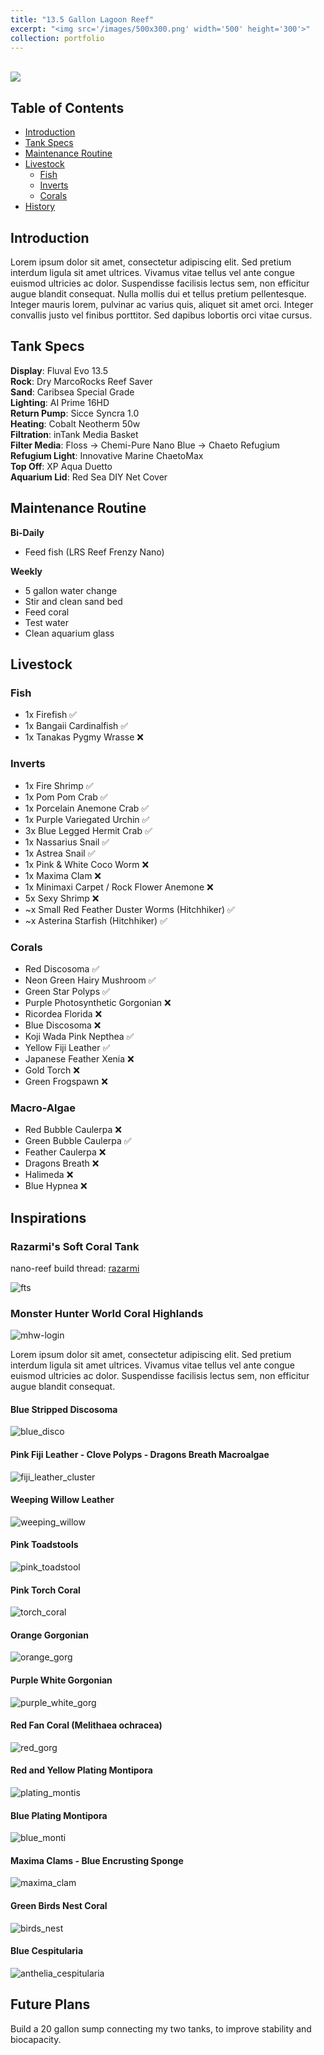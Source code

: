 ```yaml
---
title: "13.5 Gallon Lagoon Reef"
excerpt: "<img src='/images/500x300.png' width='500' height='300'>"
collection: portfolio
---
```


<br>
<img src='../../../../images/500x300.png'>


## Table of Contents
- [Introduction](#introduction)
- [Tank Specs](#tank-specs)
- [Maintenance Routine](#maintenance-routine)
- [Livestock](#livestock)
    - [Fish](#fish)
    - [Inverts](#inverts)
    - [Corals](#corals)
- [History](#history)


## Introduction

Lorem ipsum dolor sit amet, consectetur adipiscing elit. Sed pretium interdum ligula sit amet ultrices. Vivamus vitae tellus vel ante congue euismod ultricies ac dolor. Suspendisse facilisis lectus sem, non efficitur augue blandit consequat. Nulla mollis dui et tellus pretium pellentesque. Integer mauris lorem, pulvinar ac varius quis, aliquet sit amet orci. Integer convallis justo vel finibus porttitor. Sed dapibus lobortis orci vitae cursus.


## Tank Specs

**Display**: Fluval Evo 13.5 <br>
**Rock**: Dry MarcoRocks Reef Saver <br>
**Sand**: Caribsea Special Grade <br>
**Lighting**: AI Prime 16HD <br>
**Return Pump**: Sicce Syncra 1.0 <br>
**Heating**: Cobalt Neotherm 50w <br>
**Filtration**: inTank Media Basket <br>
**Filter Media**: Floss -> Chemi-Pure Nano Blue -> Chaeto Refugium <br>
**Refugium Light**: Innovative Marine ChaetoMax<br>
**Top Off**: XP Aqua Duetto <br>
**Aquarium Lid**: Red Sea DIY Net Cover<br>


## Maintenance Routine

**Bi-Daily**
- Feed fish (LRS Reef Frenzy Nano)

**Weekly**
- 5 gallon water change
- Stir and clean sand bed
- Feed coral
- Test water
- Clean aquarium glass


## Livestock

### Fish

- 1x Firefish ✅
- 1x Bangaii Cardinalfish ✅
- 1x Tanakas Pygmy Wrasse ❌


### Inverts

- 1x Fire Shrimp ✅
- 1x Pom Pom Crab ✅
- 1x Porcelain Anemone Crab ✅
- 1x Purple Variegated Urchin ✅
- 3x Blue Legged Hermit Crab ✅
- 1x Nassarius Snail ✅
- 1x Astrea Snail ✅
- 1x Pink & White Coco Worm ❌
- 1x Maxima Clam ❌
- 1x Minimaxi Carpet / Rock Flower Anemone ❌
- 5x Sexy Shrimp ❌
- ~x Small Red Feather Duster Worms (Hitchhiker) ✅
- ~x Asterina Starfish (Hitchhiker) ✅


### Corals

- Red Discosoma ✅
- Neon Green Hairy Mushroom ✅
- Green Star Polyps ✅
- Purple Photosynthetic Gorgonian ❌
- Ricordea Florida ❌
- Blue Discosoma ❌
- Koji Wada Pink Nepthea ✅
- Yellow Fiji Leather ✅
- Japanese Feather Xenia ❌
- Gold Torch ❌
- Green Frogspawn ❌


### Macro-Algae

- Red Bubble Caulerpa ❌
- Green Bubble Caulerpa ✅
- Feather Caulerpa ❌
- Dragons Breath ❌
- Halimeda ❌
- Blue Hypnea ❌


## Inspirations

### Razarmi's Soft Coral Tank

nano-reef build thread: [razarmi](https://www.nano-reef.com/featured/2012/razarmi-r58/)

![fts](https://content.invisioncic.com/Mnanoreef/totm/images/mar2012/fulltankshot.jpg)


### Monster Hunter World Coral Highlands

![mhw-login](/../images/softies_tank/mhw/coral_highlands_login.png)

Lorem ipsum dolor sit amet, consectetur adipiscing elit. Sed pretium interdum ligula sit amet ultrices. Vivamus vitae tellus vel ante congue euismod ultricies ac dolor. Suspendisse facilisis lectus sem, non efficitur augue blandit consequat.


#### Blue Stripped Discosoma 
![blue_disco](/../images/softies_tank/mhw/blue_disco.png)

#### Pink Fiji Leather - Clove Polyps - Dragons Breath Macroalgae
![fiji_leather_cluster](/../images/softies_tank/mhw/fiji_leather_cluster.png)

#### Weeping Willow Leather
![weeping_willow](/../images/softies_tank/mhw/weeping_willow.png)

#### Pink Toadstools
![pink_toadstool](/../images/softies_tank/mhw/pink_toadstool.png)

#### Pink Torch Coral
![torch_coral](/../images/softies_tank/mhw/torch_coral.png)

#### Orange Gorgonian
![orange_gorg](/../images/softies_tank/mhw/orange_gorg.png)

#### Purple White Gorgonian
![purple_white_gorg](/../images/softies_tank/mhw/purple_white_gorg.png)

#### Red Fan Coral (Melithaea ochracea)
![red_gorg](/../images/softies_tank/mhw/red_gorg.png)

#### Red and Yellow Plating Montipora
![plating_montis](/../images/softies_tank/mhw/plating_montis.png)

#### Blue Plating Montipora
![blue_monti](/../images/softies_tank/mhw/blue_monti.png)

#### Maxima Clams - Blue Encrusting Sponge
![maxima_clam](/../images/softies_tank/mhw/maxima_clam.png)

#### Green Birds Nest Coral
![birds_nest](/../images/softies_tank/mhw/birds_nest.png)

#### Blue Cespitularia
![anthelia_cespitularia](/../images/softies_tank/mhw/anthelia_cespitularia.png)


## Future Plans

Build a 20 gallon sump connecting my two tanks, to improve stability and biocapacity.
